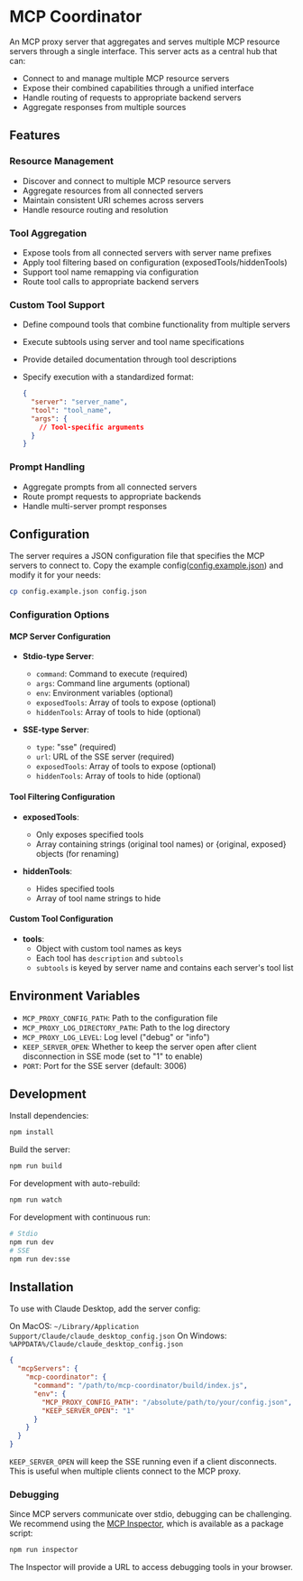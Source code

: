 # MCP Coordinator

An MCP proxy server that aggregates and serves multiple MCP resource servers through a single interface. This server acts as a central hub that can:

- Connect to and manage multiple MCP resource servers
- Expose their combined capabilities through a unified interface
- Handle routing of requests to appropriate backend servers
- Aggregate responses from multiple sources

## Features

### Resource Management

- Discover and connect to multiple MCP resource servers
- Aggregate resources from all connected servers
- Maintain consistent URI schemes across servers
- Handle resource routing and resolution

### Tool Aggregation

- Expose tools from all connected servers with server name prefixes
- Apply tool filtering based on configuration (exposedTools/hiddenTools)
- Support tool name remapping via configuration
- Route tool calls to appropriate backend servers

### Custom Tool Support

- Define compound tools that combine functionality from multiple servers
- Execute subtools using server and tool name specifications
- Provide detailed documentation through tool descriptions
- Specify execution with a standardized format:

  ```json
  {
    "server": "server_name",
    "tool": "tool_name",
    "args": {
      // Tool-specific arguments
    }
  }
  ```

### Prompt Handling

- Aggregate prompts from all connected servers
- Route prompt requests to appropriate backends
- Handle multi-server prompt responses

## Configuration

The server requires a JSON configuration file that specifies the MCP servers to connect to. Copy the example config([config.example.json](./config.example.json)) and modify it for your needs:

```bash
cp config.example.json config.json
```

### Configuration Options

#### MCP Server Configuration

- **Stdio-type Server**:

  - `command`: Command to execute (required)
  - `args`: Command line arguments (optional)
  - `env`: Environment variables (optional)
  - `exposedTools`: Array of tools to expose (optional)
  - `hiddenTools`: Array of tools to hide (optional)

- **SSE-type Server**:
  - `type`: "sse" (required)
  - `url`: URL of the SSE server (required)
  - `exposedTools`: Array of tools to expose (optional)
  - `hiddenTools`: Array of tools to hide (optional)

#### Tool Filtering Configuration

- **exposedTools**:

  - Only exposes specified tools
  - Array containing strings (original tool names) or {original, exposed} objects (for renaming)

- **hiddenTools**:
  - Hides specified tools
  - Array of tool name strings to hide

#### Custom Tool Configuration

- **tools**:
  - Object with custom tool names as keys
  - Each tool has `description` and `subtools`
  - `subtools` is keyed by server name and contains each server's tool list

## Environment Variables

- `MCP_PROXY_CONFIG_PATH`: Path to the configuration file
- `MCP_PROXY_LOG_DIRECTORY_PATH`: Path to the log directory
- `MCP_PROXY_LOG_LEVEL`: Log level ("debug" or "info")
- `KEEP_SERVER_OPEN`: Whether to keep the server open after client disconnection in SSE mode (set to "1" to enable)
- `PORT`: Port for the SSE server (default: 3006)

## Development

Install dependencies:

```bash
npm install
```

Build the server:

```bash
npm run build
```

For development with auto-rebuild:

```bash
npm run watch
```

For development with continuous run:

```bash
# Stdio
npm run dev
# SSE
npm run dev:sse
```

## Installation

To use with Claude Desktop, add the server config:

On MacOS: `~/Library/Application Support/Claude/claude_desktop_config.json`
On Windows: `%APPDATA%/Claude/claude_desktop_config.json`

```json
{
  "mcpServers": {
    "mcp-coordinator": {
      "command": "/path/to/mcp-coordinator/build/index.js",
      "env": {
        "MCP_PROXY_CONFIG_PATH": "/absolute/path/to/your/config.json",
        "KEEP_SERVER_OPEN": "1"
      }
    }
  }
}
```

`KEEP_SERVER_OPEN` will keep the SSE running even if a client disconnects. This is useful when multiple clients connect to the MCP proxy.

### Debugging

Since MCP servers communicate over stdio, debugging can be challenging. We recommend using the [MCP Inspector](https://github.com/modelcontextprotocol/inspector), which is available as a package script:

```bash
npm run inspector
```

The Inspector will provide a URL to access debugging tools in your browser.
